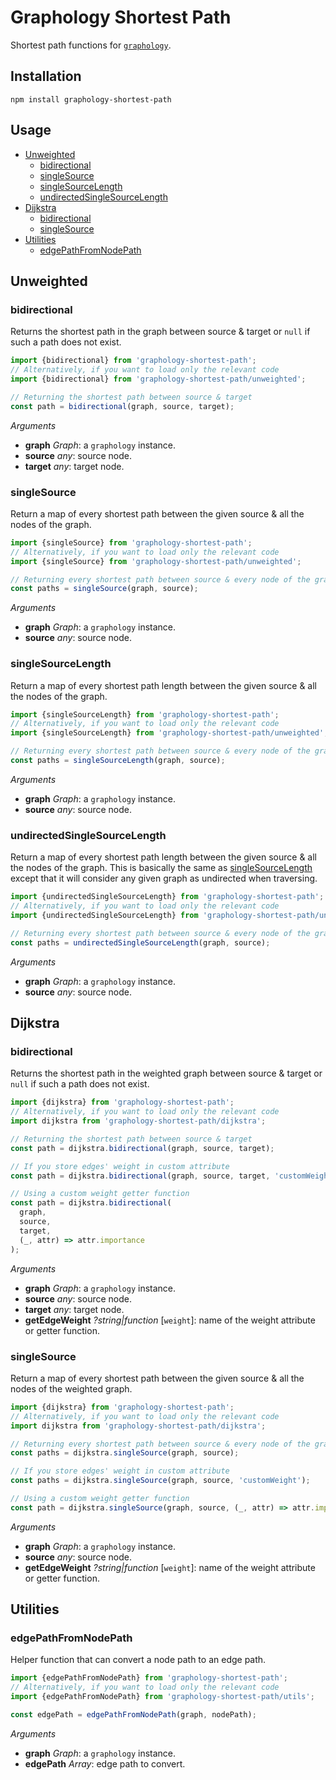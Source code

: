 # Graphology Shortest Path

Shortest path functions for [`graphology`](https://graphology.github.io).

## Installation

```
npm install graphology-shortest-path
```

## Usage

- [Unweighted](#unweighted)
  - [bidirectional](#bidirectional)
  - [singleSource](#singlesource)
  - [singleSourceLength](#singlesourcelength)
  - [undirectedSingleSourceLength](#undirectedsinglesourcelength)
- [Dijkstra](#dijkstra)
  - [bidirectional](#dijkstra-bidirectional)
  - [singleSource](#dijkstra-singlesource)
- [Utilities](#utilities)
  - [edgePathFromNodePath](#edgepathfromnodepath)

## Unweighted

### bidirectional

Returns the shortest path in the graph between source & target or `null` if such a path does not exist.

```js
import {bidirectional} from 'graphology-shortest-path';
// Alternatively, if you want to load only the relevant code
import {bidirectional} from 'graphology-shortest-path/unweighted';

// Returning the shortest path between source & target
const path = bidirectional(graph, source, target);
```

_Arguments_

- **graph** _Graph_: a `graphology` instance.
- **source** _any_: source node.
- **target** _any_: target node.

### singleSource

Return a map of every shortest path between the given source & all the nodes of the graph.

```js
import {singleSource} from 'graphology-shortest-path';
// Alternatively, if you want to load only the relevant code
import {singleSource} from 'graphology-shortest-path/unweighted';

// Returning every shortest path between source & every node of the graph
const paths = singleSource(graph, source);
```

_Arguments_

- **graph** _Graph_: a `graphology` instance.
- **source** _any_: source node.

### singleSourceLength

Return a map of every shortest path length between the given source & all the nodes of the graph.

```js
import {singleSourceLength} from 'graphology-shortest-path';
// Alternatively, if you want to load only the relevant code
import {singleSourceLength} from 'graphology-shortest-path/unweighted';

// Returning every shortest path between source & every node of the graph
const paths = singleSourceLength(graph, source);
```

_Arguments_

- **graph** _Graph_: a `graphology` instance.
- **source** _any_: source node.

### undirectedSingleSourceLength

Return a map of every shortest path length between the given source & all the nodes of the graph. This is basically the same as [singleSourceLength](#singlesourcelength) except that it will consider any given graph as undirected when traversing.

```js
import {undirectedSingleSourceLength} from 'graphology-shortest-path';
// Alternatively, if you want to load only the relevant code
import {undirectedSingleSourceLength} from 'graphology-shortest-path/unweighted';

// Returning every shortest path between source & every node of the graph
const paths = undirectedSingleSourceLength(graph, source);
```

_Arguments_

- **graph** _Graph_: a `graphology` instance.
- **source** _any_: source node.

## Dijkstra

<h3 id="dijkstra-bidirectional">bidirectional</h3>

Returns the shortest path in the weighted graph between source & target or `null` if such a path does not exist.

```js
import {dijkstra} from 'graphology-shortest-path';
// Alternatively, if you want to load only the relevant code
import dijkstra from 'graphology-shortest-path/dijkstra';

// Returning the shortest path between source & target
const path = dijkstra.bidirectional(graph, source, target);

// If you store edges' weight in custom attribute
const path = dijkstra.bidirectional(graph, source, target, 'customWeight');

// Using a custom weight getter function
const path = dijkstra.bidirectional(
  graph,
  source,
  target,
  (_, attr) => attr.importance
);
```

_Arguments_

- **graph** _Graph_: a `graphology` instance.
- **source** _any_: source node.
- **target** _any_: target node.
- **getEdgeWeight** _?string\|function_ [`weight`]: name of the weight attribute or getter function.

<h3 id="dijkstra-singlesource">singleSource</h3>

Return a map of every shortest path between the given source & all the nodes of the weighted graph.

```js
import {dijkstra} from 'graphology-shortest-path';
// Alternatively, if you want to load only the relevant code
import dijkstra from 'graphology-shortest-path/dijkstra';

// Returning every shortest path between source & every node of the graph
const paths = dijkstra.singleSource(graph, source);

// If you store edges' weight in custom attribute
const paths = dijkstra.singleSource(graph, source, 'customWeight');

// Using a custom weight getter function
const path = dijkstra.singleSource(graph, source, (_, attr) => attr.importance);
```

_Arguments_

- **graph** _Graph_: a `graphology` instance.
- **source** _any_: source node.
- **getEdgeWeight** _?string\|function_ [`weight`]: name of the weight attribute or getter function.

## Utilities

### edgePathFromNodePath

Helper function that can convert a node path to an edge path.

```js
import {edgePathFromNodePath} from 'graphology-shortest-path';
// Alternatively, if you want to load only the relevant code
import {edgePathFromNodePath} from 'graphology-shortest-path/utils';

const edgePath = edgePathFromNodePath(graph, nodePath);
```

_Arguments_

- **graph** _Graph_: a `graphology` instance.
- **edgePath** _Array_: edge path to convert.
